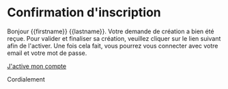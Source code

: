 # Confirmation d'inscription

Bonjour {{firstname}} {{lastname}}. Votre demande de création a bien été reçue. Pour valider et finaliser sa création, veuillez cliquer sur le lien suivant afin de l'activer.
Une fois cela fait, vous pourrez vous connecter avec votre email et votre mot de passe.

[J'active mon compte]({{activateLink}})

Cordialement
